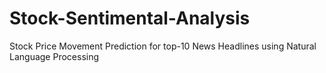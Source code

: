 # Stock-Sentimental-Analysis
Stock Price Movement Prediction for top-10 News Headlines using Natural Language Processing 
